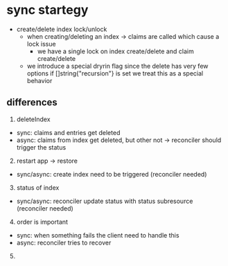 # sync startegy

- create/delete index lock/unlock
    - when creating/deleting an index -> claims are called which cause a lock issue
        - we have a single lock on index create/delete and claim create/delete
    - we introduce a special dryrin flag since the delete has very few options if []string{"recursion"} is set we treat this as a special behavior

## differences

1. deleteIndex
- sync: claims and entries get deleted 
- async: claims from index get deleted, but other not -> reconciler should trigger the status

2. restart app -> restore
- sync/async: create index need to be triggered (reconciler needed)

3. status of index
- sync/async: reconciler update status with status subresource (reconciler needed)

4. order is important
- sync: when something fails the client need to handle this
- async: reconciler tries to recover

5. 